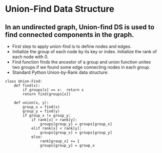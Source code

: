 # Union-Find Data Structure
  ## In an undirected graph, Union-find DS is used to find connected components in the graph.
  * First step to apply union-find is to define nodes and edges. 
  * Initialize the group of each node by its key or index. Initialize the rank of each node with 0.
  * Find function finds the ancestor of a group and union function unites two groups if we found some edge connecting 
  nodes in each group.
  * Standard Python Union-by-Rank data structure:
  ```
  class Union-Find:
      def find(x):
          if groups[x] == x:  return x
          return find(groups[x])

      def union(x, y):
          group_x = find(x)
          group_y = find(y)
          if group_x != group_y:
              if rank[x] > rank[y]:
                  groups[group_y] = groups[group_x]
              elif rank[x] < rank[y]:
                  groups[group_x] = groups[group_y]
              else:
                  rank[group_x] += 1
                  groups[group_y] = group_x
  ```

